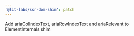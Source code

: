 ```yaml
---
'@lit-labs/ssr-dom-shim': patch
---
```


Add ariaColIndexText, ariaRowIndexText and ariaRelevant to ElementInternals shim
